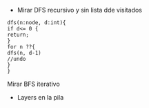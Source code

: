 + Mirar DFS recursivo y sin lista dde visitados
```
dfs(n:node, d:int){
if d<= 0 {
return; 
}
for n ??{
dfs(n, d-1)
//undo
}
}
```



Mirar BFS iterativo 
+ Layers en la pila
